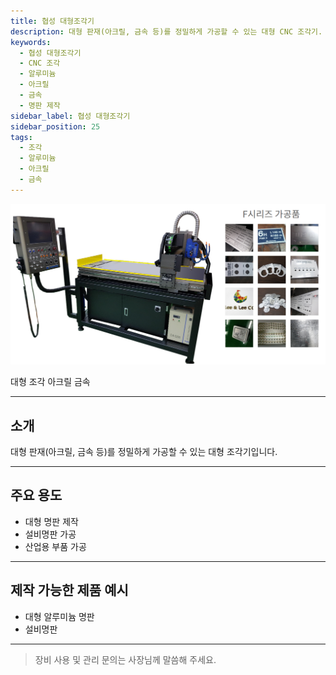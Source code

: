 ```yaml
---
title: 협성 대형조각기
description: 대형 판재(아크릴, 금속 등)를 정밀하게 가공할 수 있는 대형 CNC 조각기.
keywords:
  - 협성 대형조각기
  - CNC 조각
  - 알루미늄
  - 아크릴
  - 금속
  - 명판 제작
sidebar_label: 협성 대형조각기
sidebar_position: 25
tags:
  - 조각
  - 알루미늄
  - 아크릴
  - 금속
---
```


<div style={{textAlign:'center'}}>
  <img src="/img/machine/협성_대형조각기.png" alt="협성 대형조각기" style={{maxWidth:'400px', borderRadius:'8px', boxShadow:'0 2px 8px #ccc'}} />
</div>

<span class="badge badge--primary">대형 조각</span>
<span class="badge badge--info">아크릴</span>
<span class="badge badge--info">금속</span>

---

## 소개
대형 판재(아크릴, 금속 등)를 정밀하게 가공할 수 있는 대형 조각기입니다.

---

## 주요 용도
- 대형 명판 제작
- 설비명판 가공
- 산업용 부품 가공

---

## 제작 가능한 제품 예시
- 대형 알루미늄 명판
- 설비명판

---

> 장비 사용 및 관리 문의는 사장님께 말씀해 주세요. 